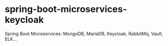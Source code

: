 # spring-boot-microservices-keycloak
Spring Boot Microservices: MongoDB, MariaDB, Keycloak, RabbitMq, Vault, ELK...
